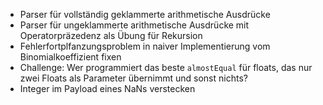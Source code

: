 * Parser für vollständig geklammerte arithmetische Ausdrücke
* Parser für ungeklammerte arithmetische Ausdrücke mit Operatorpräzedenz als Übung für Rekursion
* Fehlerfortplfanzungsproblem in naiver Implementierung vom Binomialkoeffizient fixen
* Challenge: Wer programmiert das beste `almostEqual` für floats, das nur zwei Floats als Parameter übernimmt und sonst nichts?
* Integer im Payload eines NaNs verstecken